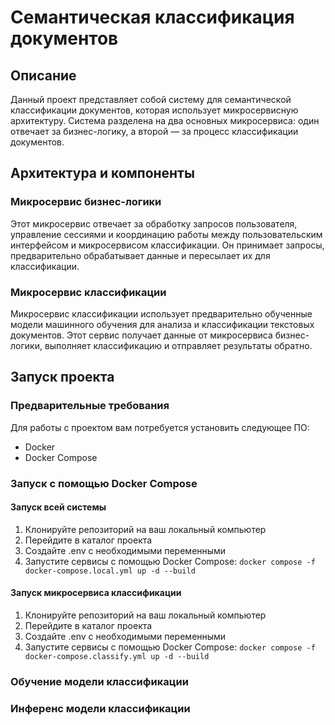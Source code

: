 # Семантическая классификация документов

## Описание
Данный проект представляет собой систему для семантической классификации документов, которая использует микросервисную архитектуру. Система разделена на два основных микросервиса: один отвечает за бизнес-логику, а второй — за процесс классификации документов.

## Архитектура и компоненты

### Микросервис бизнес-логики
Этот микросервис отвечает за обработку запросов пользователя, управление сессиями и координацию работы между пользовательским интерфейсом и микросервисом классификации. Он принимает запросы, предварительно обрабатывает данные и пересылает их для классификации.

### Микросервис классификации
Микросервис классификации использует предварительно обученные модели машинного обучения для анализа и классификации текстовых документов. Этот сервис получает данные от микросервиса бизнес-логики, выполняет классификацию и отправляет результаты обратно.

## Запуск проекта

### Предварительные требования
Для работы с проектом вам потребуется установить следующее ПО:
- Docker
- Docker Compose

### Запуск с помощью Docker Compose
#### Запуск всей системы
1. Клонируйте репозиторий на ваш локальный компьютер
2. Перейдите в каталог проекта
3. Создайте .env с необходимыми переменными
4. Запустите сервисы с помощью Docker Compose:
```docker compose -f docker-compose.local.yml up -d --build```
#### Запуск микросервиса классификации
1. Клонируйте репозиторий на ваш локальный компьютер
2. Перейдите в каталог проекта
3. Создайте .env с необходимыми переменными
4. Запустите сервисы с помощью Docker Compose:
```docker compose -f docker-compose.classify.yml up -d --build```
### Обучение модели классификации
### Инференс модели классификации